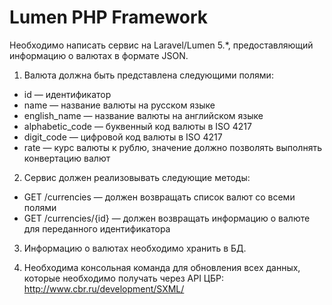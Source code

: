 # Lumen PHP Framework
 
Необходимо написать сервис на Laravel/Lumen 5.*, предоставляющий информацию о валютах в формате JSON.

1. Валюта должна быть представлена следующими полями:
  * id — идентификатор
  * name — название валюты на русском языке
  * english_name — название валюты на английском языке
  * alphabetic_code — буквенный код валюты в ISO 4217
  * digit_code — цифровой код валюты в ISO 4217
  * rate — курс валюты к рублю, значение должно позволять выполнять конвертацию валют

2. Сервис должен реализовывать следующие методы:
  * GET /currencies — должен возвращать список валют со всеми полями
  * GET /currencies/{id} — должен возвращать информацию о валюте для переданного идентификатора

3. Информацию о валютах необходимо хранить в БД.

4. Необходима консольная команда для обновления всех данных, которые необходимо получать через API ЦБР: http://www.cbr.ru/development/SXML/

